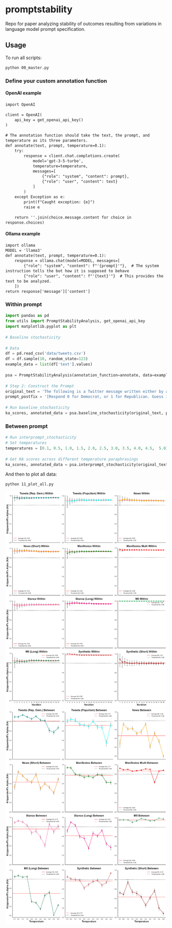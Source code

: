 # promptstability
Repo for paper analyzing stability of outcomes resulting from variations in language model prompt specification.

## Usage

To run all scripts:

```bash
python 00_master.py

```

### Define your custom annotation function

#### OpenAI example
```
import OpenAI

client = OpenAI(
    api_key = get_openai_api_key()
)

# The annotation function should take the text, the prompt, and temperature as its three parameters.
def annotate(text, prompt, temperature=0.1): 
    try:
        response = client.chat.completions.create(
            model='gpt-3-5-turbo',
            temperature=temperature,
            messages=[
                {"role": "system", "content": prompt}, 
                {"role": "user", "content": text}
            ]
        )
    except Exception as e:
        print(f"Caught exception: {e}")
        raise e

    return ''.join(choice.message.content for choice in response.choices)
```

#### Ollama example
```    
import ollama
MODEL = 'llama3'
def annotate(text, prompt, temperature=0.1):
    response = ollama.chat(model=MODEL, messages=[
        {"role": "system", "content": f"'{prompt}'"},  # The system instruction tells the bot how it is supposed to behave
        {"role": "user", "content": f"'{text}'"}  # This provides the text to be analyzed.
    ])
return response['message']['content']
```


### Within prompt

```python
import pandas as pd
from utils import PromptStabilityAnalysis, get_openai_api_key
import matplotlib.pyplot as plt

# Baseline stochasticity

# Data
df = pd.read_csv('data/tweets.csv')
df = df.sample(10, random_state=123)
example_data = list(df['text'].values)

psa = PromptStabilityAnalysis(annotation_function=annotate, data=example_data)

# Step 2: Construct the Prompt
original_text = 'The following is a Twitter message written either by a Republican or a Democrat before the 2020 election. Your task is to guess whether the author is Republican or Democrat.'
prompt_postfix = '[Respond 0 for Democrat, or 1 for Republican. Guess if you do not know. Respond nothing else.]'

# Run baseline_stochasticity
ka_scores, annotated_data = psa.baseline_stochasticity(original_text, prompt_postfix, iterations=20, plot=True, save_path='plots/00_tweets_within.png', save_csv="data/annotated/tweets_within.csv")

```


### Between prompt

```python
# Run interprompt_stochasticity
# Set temperatures
temperatures = [0.1, 0.5, 1.0, 1.5, 2.0, 2.5, 3.0, 3.5, 4.0, 4.5,  5.0]

# Get KA scores across different temperature paraphrasings
ka_scores, annotated_data = psa.interprompt_stochasticity(original_text, prompt_postfix, nr_variations=10, temperatures=temperatures, iterations = 1, print_prompts=True, plot=True, save_path='plots/00_tweets_between.png', save_csv = 'data/annotated/tweets_between.csv')
```

And then to plot all data:

```bash
python 11_plot_all.py
```

![](plots/combined_within.png)
![](plots/combined_between.png)
